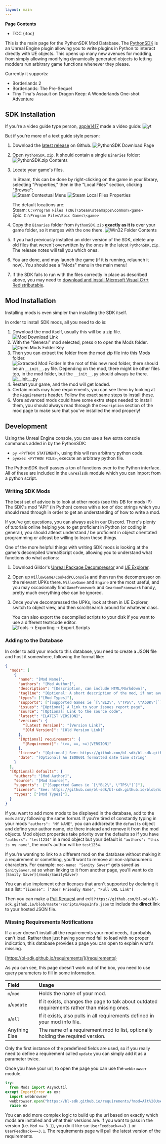 ```yaml
---
layout: main
---
```


**Page Contents**
* TOC
{:toc}

This is the main page for the PythonSDK Mod Database.
The [PythonSDK](https://github.com/bl-sdk/PythonSDK) is an Unreal Engine plugin allowing you to write plugins in Python to interact directly with UE objects.
This opens up many new avenues for modding, from simply allowing modifying dynamically generated objects to letting modders run arbitrary game functions whenever they please.

Currently it supports:
- Borderlands 2
- Borderlands: The Pre-Sequel
- Tiny Tina's Assault on Dragon Keep: A Wonderlands One-shot Adventure
<p></p>

## SDK Installation

If you're a video guide type person, [apple1417](https://github.com/apple1417) made a video guide:
![yt](https://youtu.be/hsnqPZIc_L8)

But if you're more of a text guide style person:

1. Download the [latest release](https://github.com/bl-sdk/PythonSDK/releases/latest) on Github.
![PythonSDK Download Page](/assets/images/posts/installation1.png)
2. Open `PythonSDK.zip`. It should contain a single `Binaries` folder:
![PythonSDK.zip Contents](/assets/images/posts/installation2.png)
1. Locate your game's files.
  
   In Steam, this can be done by right-clicking on the game in your library, selecting "Properties," then in the "Local Files" section, clicking "Browse":    
   ![Steam Contextual Menu](/assets/images/posts/installation3.png) ![Steam Local Files Properties](/assets/images/posts/installation4.png)

   The default locations are:    
   Steam: `C:\Program Files (x86)\Steam\steamapps\common\<game>`    
   Epic: `C:\Program Files\Epic Games\<game>`    
2. Copy the `Binaries` folder from `PythonSDK.zip` **exactly as it is** over your game folder, so it merges with the one there.
![Win32 Folder Contents](/assets/images/posts/installation5.png)
5. If you had previously installed an older version of the SDK, delete any old files that weren't overwritten by the ones in the latest `PythonSDK.zip`. The release notes will tell you which ones.
6. You are done, and may launch the game (if it is running, relaunch it now). You should see a "Mods" menu in the main menu!
7. If the SDK fails to run with the files correctly in place as described above, you may need to [download and install Microsoft Visual C++ Redistributable](https://aka.ms/vs/16/release/vc_redist.x86.exe).

## Mod Installation
Installing mods is even simpler than installing the SDK itself.

In order to install SDK mods, all you need to do is:

1. Download the mod itself, usually this will be a zip file.
![Mod Download Link](/assets/images/posts/mod-install1.png)
2. With the "General" mod selected, press `O` to open the Mods folder.    
   ![Open Mods Folder Key](/assets/images/posts/mod-install1.5.png)
3. Then you can extract the folder from the mod zip file into this Mods folder.    
   ![Extracted Mod Folder](/assets/images/posts/mod-install2.png)
   In the root of this new mod folder, there should be an `__init__.py` file. Depending on the mod, there might be other files too, in the mod folder, but the `__init__.py` should always be there.
   ![`__init__.py`](/assets/images/posts/mod-install3.png)
4. Restart your game, and the mod will get loaded.
5. Certain mods may have requirements, you can see them by looking at the `Requirements` header. Follow the exact same steps to install these.
6. More advanced mods could have some extra steps needed to install them, you should always read through the `Description` section of the mod page to make sure that you've installed the mod properly!

## Development

Using the Unreal Engine console, you can use a few extra console commands added in by the PythonSDK:
- `py <PYTHON STATEMENT>`, using this will run arbitrary python code.
- `pyexec <PYTHON FILE>`, execute an arbitrary python file.

The PythonSDK itself passes a ton of functions over to the Python interface.
All of these are included in the `unrealsdk` module which you can import from a python script.

### Writing SDK Mods
The best set of advice is to look at other mods (see this DB for mods :P)
The SDK's mod "API" (in Python) comes with a ton of doc strings which you should read through in order to get an understanding of how to write a mod.

If you've got questions, you can always ask in our [Discord](https://discord.gg/VJXtHvh).
There's plenty of tutorials online helping you to get proficient in Python (or coding in general),
you should atleast understand / be proficient in object orientated programming or atleast be willing to learn these things.

One of the more helpful things with writing SDK mods is looking at the game's decompiled UnrealScript code, allowing you to understand what functions do what actions:
1. Download Gildor's [Unreal Package Decompressor](https://www.gildor.org/downloads) and [UE Explorer](https://eliotvu.com/portfolio/view/21/ue-explorer).
2. Open up `WillowGame/CookedPCConsole` and then run the decompressor on the relevant UPKs there. `WillowGame` and `Engine` are the most useful, and you may occasionally find `GameFramework` and `GearboxFramework` handy, pretty much everything else can be ignored.
3. Once you've decompressed the UPKs, look at them in UE Explorer, switch to object view, and then scroll/search around for whatever class.
   
   You can also export the decompiled scripts to your disk if you want to use a different text/code editor.    
   ![Tools -> Exporting -> Export Scripts](/assets/images/posts/mod-dev1.png)

### Adding to the Database
In order to add your mods to this database, you need to create a JSON file and host it somewhere, following the format like:
```json
{
  "mods": [
    {
      "name": "[Mod Name]",
      "authors": "[Mod Author]",
      "description": "[Description, can include HTML/Markdown]",
      "tagline": "[Optional: A short description of the mod, if not available will pull from `description`]",
      "types": ["[Mod Types]"],
      "supports": ["[Supported Games ie `[\"BL2\", \"TPS\", \"AoDK\"]`]"],
      "issues": "[Optional] A link to your issues report page",
      "source": "[Optional] Link to the source code",
      "latest": "[LATEST VERSION]",
      "versions": {
        "[Latest Version]": "[Version Link]",
        "[Old Version]": "[Old Version Link]"
      },
      "[Optional] requirements": {
        "[Requirement]": "(>=, ==, <=)[VERSION]"
      },
      "license": "[Optional] See: https://github.com/bl-sdk/bl-sdk.github.io/blob/main/scripts/GenerateModDocs.py#L12 for available options",
      "date": "[Optional] An ISO8601 formatted date time string"
    }
  ],
  "[Optional] defaults": {
    "authors": "[Mod Author]",
    "source": "[Mod Source]",
    "supports":  ["[Supported Games ie `[\"BL2\", \"TPS\"]`]"],
    "license": "See: https://github.com/bl-sdk/bl-sdk.github.io/blob/main/scripts/GenerateModDocs.py#L12 for available options",
    "types": ["[Mod Types]"],
  }
}
```
If you want to add more mods to be displayed in the database, add to the `mods` array following the same format.
If you're tired of constantly typing in your mods `"authors": "MY NAME"`, you can add/create the `defaults` object and define your author name, etc there instead and remove it from the mod objects.
Mod object properties take priority over the defaults so if you have `"authors": "test1234"` in a mod object but your default is `"authors": "this is my name"`, the mod's author will be `test1234`.

If you're wanting to link to a different mod on the database without making it a requirement or something, you'll want to remove all non-alphanumeric characters.
For example: `mod-name: "Sanity Saver"` gets saved as `SanitySaver.md` so when linking to it from another page, you'll want to do `[Sanity Saver](/mods/SanitySaver)`

You can also implement other licenses that aren't supported by declaring it as a list: 
`"license": ["User Friendly Name", "Full URL Link"]`

Then you can make a [Pull Request](https://github.com/bl-sdk/bl-sdk.github.io/pulls) and edit `https://github.com/bl-sdk/bl-sdk.github.io/blob/master/scripts/RepoInfo.json` to include the **direct** link to your hosted JSON file.

### Missing Requirements Notifications
If a user doesn't install all the requirements your mod needs, it probably can't load. Rather than just having your mod fail to load with no proper indication, this database provides a page you can open to explain what's missing.

[https://bl-sdk.github.io/requirements/](/requirements)

As you can see, this page doesn't work out of the box, you need to use query parameters to fill in some information.

| Field         | Usage                                                                                        |
|:--------------|:---------------------------------------------------------------------------------------------|
| `m`/`mod`     | Holds the name of your mod.                                                                  |
| `u`/`update`  | If it exists, changes the page to talk about outdated requirements rather than missing ones. |
| `a`/`all`     | If it exists, also pulls in all requirements defined in your mod info file.                  |
| Anything Else | The name of a requirement mod to list, optionally holding the required version.              |

Only the first instance of the predefined fields are used, so if you really need to define a requirement called `update` you can simply add it as a parameter twice.

Once you have your url, to open the page you can use the `webbrowser` module.
```py
try:
  from Mods import AsyncUtil
except ImportError as ex:
  import webbrowser
  webbrowser.open("https://bl-sdk.github.io/requirements/?mod=Alt%20Use%20Vendors&AsyncUtil")
  raise ex
```
You can add more complex logic to build up the url based on exactly which mods are installed and what their versions are.
If you want to pass in the version (i.e. `Mod >= 3.1`), you do it like so: `UserFeedback=>=3.1` or `UserFeedback===3.1`.
The requirements page will pull the latest version of the requirements.
